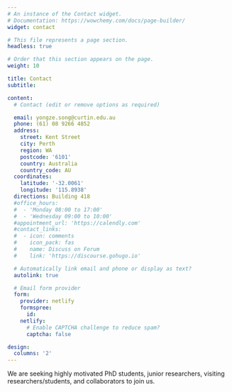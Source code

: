 ```yaml
---
# An instance of the Contact widget.
# Documentation: https://wowchemy.com/docs/page-builder/
widget: contact

# This file represents a page section.
headless: true

# Order that this section appears on the page.
weight: 10

title: Contact
subtitle:

content:
  # Contact (edit or remove options as required)

  email: yongze.song@curtin.edu.au
  phone: (61) 08 9266 4852
  address:
    street: Kent Street
    city: Perth
    region: WA
    postcode: '6101'
    country: Australia
    country_code: AU
  coordinates:
    latitude: '-32.0061'
    longitude: '115.8938'
  directions: Building 418
  #office_hours:
  #  - 'Monday 08:00 to 17:00'
  #  - 'Wednesday 09:00 to 10:00'
  #appointment_url: 'https://calendly.com'
  #contact_links:
  #  - icon: comments
  #    icon_pack: fas
  #    name: Discuss on Forum
  #    link: 'https://discourse.gohugo.io'

  # Automatically link email and phone or display as text?
  autolink: true

  # Email form provider
  form:
    provider: netlify
    formspree:
      id:
    netlify:
      # Enable CAPTCHA challenge to reduce spam?
      captcha: false

design:
  columns: '2'
---
```


We are seeking highly motivated PhD students, junior researchers, visiting researchers/students, and collaborators to join us.

